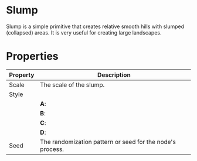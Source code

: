 # Slump



Slump is a simple primitive that creates relative smooth hills with slumped (collapsed) areas. It is very useful for creating large landscapes.



# Properties


| Property | Description| 
| -------- | -----------|
| Scale | The scale of the slump. |
| Style |  |
| | **A**: <desc> |
| | **B**: <desc> |
| | **C**: <desc> |
| | **D**: <desc> |
| Seed | The randomization pattern or seed for the node's process. |





